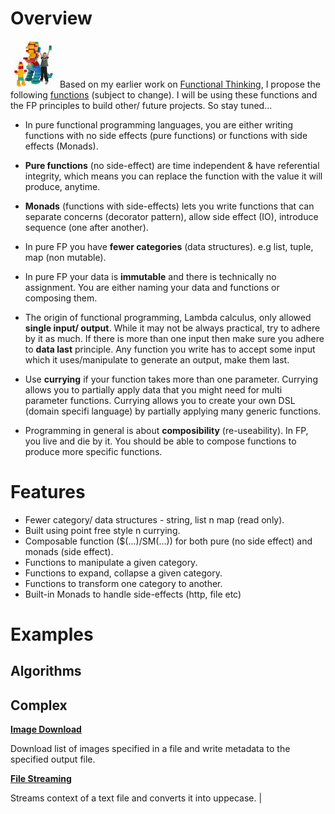 # Overview
![Lego Kids](lego-kid.jpeg) Based on my earlier work on [Functional Thinking](https://github.com/van001/lesscode), I propose the following [functions](https://github.com/van001/lesscode-fp/blob/master/src/index.js) (subject to change). I will be using these functions and the FP principles to build other/ future projects. So stay tuned...

- In pure functional programming languages, you are either writing functions with no side effects (pure functions) or functions with 
side effects (Monads). 

- **Pure functions** (no side-effect) are time independent & have referential integrity, which means you can replace the function with the value it will produce, anytime.

- **Monads** (functions with side-effects) lets you write functions that can separate concerns (decorator pattern), allow side effect (IO), introduce sequence (one after another).

- In pure FP you have **fewer categories** (data structures). e.g list, tuple, map (non mutable). 

- In pure FP your data is **immutable** and there is technically no assignment. You are either naming your
data and functions or composing them.

- The origin of functional programming, Lambda calculus, only allowed **single input/ output**. While it may not be always practical, try to adhere by it as much.
If there is more than one input then make sure you adhere to **data last** principle. Any function you write has to accept some input which it uses/manipulate to generate an output, make them last. 

- Use **currying** if your function takes more than one parameter. Currying allows you to partially apply data that you might need for multi parameter functions. Currying allows you to create your own DSL (domain specifi language) by partially applying many generic functions.

- Programming in general is about **composibility** (re-useability). In FP, you live and die by it. You should be able to compose functions to produce more specific functions.

# Features
- Fewer category/ data structures - string, list n map (read only).
- Built using point free style n currying.
- Composable function ($(...)/SM(...)) for both pure (no side effect) and monads (side effect).
- Functions to manipulate a given category.
- Functions to expand, collapse a given category. 
- Functions to transform one category to another.
- Built-in Monads to handle side-effects (http, file etc)

# Examples

## Algorithms

## Complex ##
**[Image Download](https://github.com/van001/lesscode-fp/tree/master/examples/image-download)**

Download list of images specified in a file and write metadata to the specified output file.

**[File Streaming](https://github.com/van001/lesscode-fp/tree/master/examples/file-streaming)**

Streams context of a text file and converts it into uppecase. |

